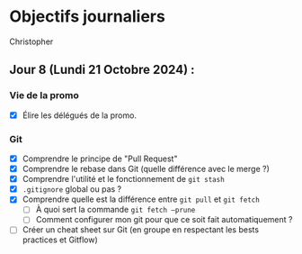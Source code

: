 # Objectifs journaliers

Christopher

## Jour 8 (Lundi 21 Octobre 2024) :

### Vie de la promo

- [x] Élire les délégués de la promo.

### Git

- [x] Comprendre le principe de "Pull Request"
- [x] Comprendre le rebase dans Git (quelle différence avec le merge ?)
- [x] Comprendre l'utilité et le fonctionnement de `git stash`
- [x] `.gitignore` global ou pas ?
- [x] Comprendre quelle est la différence entre `git pull` et `git fetch`
  - [ ] À quoi sert la commande `git fetch —prune`
  - [ ] Comment configurer mon git pour que ce soit fait automatiquement ?
- [ ] Créer un cheat sheet sur Git (en groupe en respectant les bests practices et Gitflow)
